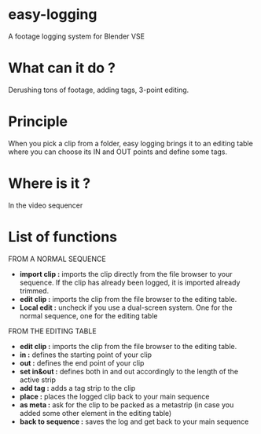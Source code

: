 # easy-logging
A footage logging system for Blender VSE
# What can it do ?
Derushing tons of footage, adding tags, 3-point editing.
# Principle
When you pick a clip from a folder, easy logging brings it to an editing table where you can choose its IN and OUT points and define some tags.
# Where is it ?
In the video sequencer
# List of functions
FROM A NORMAL SEQUENCE
- <b>import clip :</b> imports the clip directly from the file browser to your sequence. If the clip has already been logged, it is imported already trimmed.
- <b>edit clip :</b> imports the clip from the file browser to the editing table.
- <b>Local edit :</b> uncheck if you use a dual-screen system. One for the normal sequence, one for the editing table

FROM THE EDITING TABLE
- <b>edit clip :</b> imports the clip from the file browser to the editing table.
- <b>in :</b> defines the starting point of your clip
- <b>out :</b> defines the end point of your clip
- <b>set in&out :</b> defines both in and out accordingly to the length of the active strip
- <b>add tag :</b> adds a tag strip to the clip
- <b>place :</b> places the logged clip back to your main sequence
- <b>as meta :</b> ask for the clip to be packed as a metastrip (in case you added some other element in the editing table)
- <b>back to sequence :</b> saves the log and get back to your main sequence
